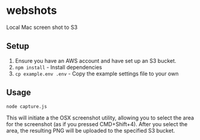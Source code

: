 webshots
========

Local Mac screen shot to S3

## Setup

1. Ensure you have an AWS account and have set up an S3 bucket.
2. `npm install` - Install dependencies
3. `cp example.env .env` - Copy the example settings file to your own

## Usage

`node capture.js`

This will initiate a the OSX screenshot utility, allowing you to select the area
for the screenshot (as if you pressed CMD+Shift+4). After you select the area,
the resulting PNG will be uploaded to the specified S3 bucket.
